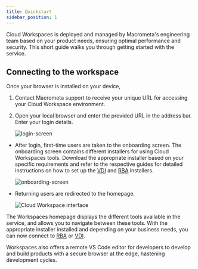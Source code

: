 ```yaml
---
title: Quickstart
sidebar_position: 1
---
```


Cloud Workspaces is deployed and managed by Macrometa's engineering team based on your product needs, ensuring optimal performance and security. This short guide walks you through getting started with the service. 

## Connecting to the workspace

Once your browser is installed on your device,

1. Contact Macrometa support to receive your unique URL for accessing your Cloud Workspace environment.
1. Open your local browser and enter the provided URL in the address bar. Enter your login details.

    ![login-screen](/img/workspaces/login-resized.jpeg)

- After login, first-time users are taken to the onboarding screen. The onboarding screen contains different installers for using Cloud Workspaces tools. Download the appropriate installer based on your specific requirements and refer to the respective guides for detailed instructions on how to set up the [VDI](./remote-desktop-enviroment/index.md) and [RBA](./remote-browser-accelerator/index.md) installers.
    
    ![onboarding-screen](/img/workspaces/onboarding-screen.png)

- Returning users are redirected to the homepage.

    ![Cloud Workspace interface](/img/workspaces/homepage.jpeg)
    
The Workspaces homepage displays the different tools available in the service, and allows you to navigate between these tools. With the appropriate installer installed and depending on your business needs, you can now connect to [RBA](./remote-browser-accelerator/index.md) or [VDI](./remote-desktop-enviroment/index.md). 

Workspaces also offers a remote VS Code editor for developers to develop and build products with a secure browser at the edge, hastening development cycles. 
